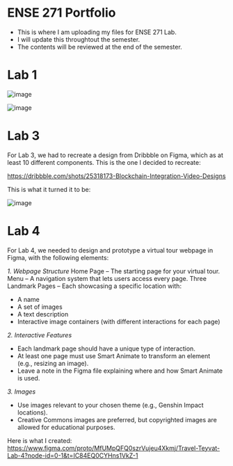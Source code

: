 # ENSE 271 Portfolio
- This is where I am uploading my files for ENSE 271 Lab.
- I will update this throughtout the semester.
- The contents will be reviewed at the end of the semester.


# Lab 1
![image](https://github.com/user-attachments/assets/39de5f9e-4f0e-4561-a2ba-b1465a57f3b3)

![image](https://github.com/user-attachments/assets/f38df4a1-86c5-47ba-a8ec-1680eb84074a)

# Lab 3

For Lab 3, we had to recreate a design from Dribbble on Figma, which as at least 10 different components. This is the one I decided to recreate:

https://dribbble.com/shots/25318173-Blockchain-Integration-Video-Designs

This is what it turned it to be:

![image](https://github.com/user-attachments/assets/3d6677fa-8380-49e0-8372-3b67a26b323d)

# Lab 4

For Lab 4, we needed to design and prototype a virtual tour webpage in Figma, with the following elements:

*1. Webpage Structure*
Home Page – The starting page for your virtual tour.
Menu – A navigation system that lets users access every page.
Three Landmark Pages – Each showcasing a specific location with:
* A name
* A set of images
* A text description
* Interactive image containers (with different interactions for each page)

*2. Interactive Features*
* Each landmark page should have a unique type of interaction.
* At least one page must use Smart Animate to transform an element (e.g., resizing an image).
* Leave a note in the Figma file explaining where and how Smart Animate is used.

*3. Images*
* Use images relevant to your chosen theme (e.g., Genshin Impact locations).
* Creative Commons images are preferred, but copyrighted images are allowed for educational purposes.

Here is what I created:
https://www.figma.com/proto/MfUMpQFQ0szrVujeu4Xkmj/Travel-Teyvat-Lab-4?node-id=0-1&t=IC84EQ0CYHns1VkZ-1

